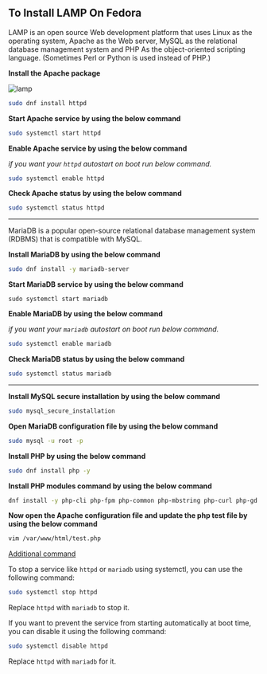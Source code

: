## To Install LAMP On Fedora

LAMP is an open source Web development platform that uses Linux as the 
operating system, Apache as the Web server, MySQL as the relational 
database management system and PHP As the object-oriented scripting 
language. (Sometimes Perl or Python is used instead of PHP.)


**Install the Apache package**

![lamp](https://res.cloudinary.com/daewefkrz/image/upload/c_scale,h_277/v1686503549/Blog-Images/Web_Development/jd8stxv3qwleikpl6qgr.webp)

```bash
sudo dnf install httpd
```

**Start Apache service by using the below command**

```bash
sudo systemctl start httpd
```

**Enable Apache service by using the below command**

_if you want your `httpd` autostart on boot run below command._

```bash
sudo systemctl enable httpd
```

**Check Apache status by using the below command**

```bash
sudo systemctl status httpd
```

---

MariaDB is a popular open-source relational database management system (RDBMS) that is compatible with MySQL.

**Install MariaDB by using the below command**

```bash
sudo dnf install -y mariadb-server
```

**Start MariaDB service by using the below command**

```
sudo systemctl start mariadb
```

**Enable MariaDB by using the below command**

_if you want your `mariadb` autostart on boot run below command._

```bash
sudo systemctl enable mariadb
```

**Check MariaDB status by using the below command**

```bash
sudo systemctl status mariadb
```

---

**Install MySQL secure installation by using the below command**

```bash
sudo mysql_secure_installation
```

**Open MariaDB configuration file by using the below command**

```bash
sudo mysql -u root -p
```

**Install PHP by using the below command**

```bash
sudo dnf install php -y
```

**Install PHP modules command by using the below command**

```bash
dnf install -y php-cli php-fpm php-common php-mbstring php-curl php-gd php-mysqlnd php-json php-xml php-intl php-pecl-apcu php-opcache
```

**Now open the Apache configuration file and update the php test file by using the below command**

```bash
vim /var/www/html/test.php
```

<u>Additional command </u>

To stop a service like `httpd` or `mariadb` using systemctl, you can use the following command:

```bash
sudo systemctl stop httpd
```

Replace `httpd` with `mariadb` to stop it.

If you want to prevent the service from starting automatically at boot time, you can disable it using the following command:

```bash
sudo systemctl disable httpd
```

Replace `httpd` with `mariadb` for it.
